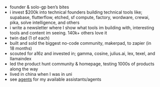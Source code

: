 - founder & solo-gp ben’s bites
- i invest $200k into technical founders building technical tools like; supabase, flutterflow, etched, sf compute, factory, wordware, crewai, pika, solve intelligence, and others
- i write a newsletter where I show what tools im building with, interesting tools and content im seeing. 140k+ others love it
- twin dad (1 of each)
- built and sold the biggest no-code community, makerpad, to zapier (in 18 months)
- scouted for a16z and invested in; gamma, cosine, julius.ai, lex, texel, and llamaindex
- led the product hunt community & homepage, testing 1000s of products along the way
- lived in china when I was in uni
- see [agents](agents.md) for my available assistants/agents
